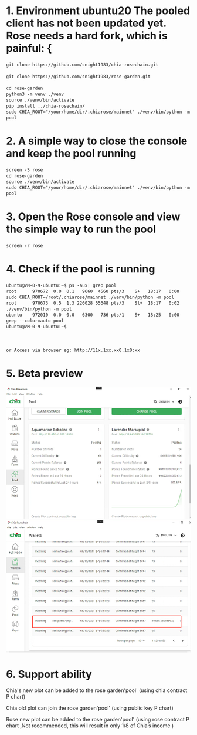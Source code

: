 # 1. Environment ubuntu20 The pooled client has not been updated yet. Rose needs a hard fork, which is painful: { 

```
git clone https://github.com/snight1983/chia-rosechain.git

git clone https://github.com/snight1983/rose-garden.git

cd rose-garden
python3 -m venv ./venv
source ./venv/bin/activate
pip install ../chia-rosechain/ 
sudo CHIA_ROOT="/your/home/dir/.chiarose/mainnet" ./venv/bin/python -m pool
```
# 2. A simple way to close the console and keep the pool running 


```
screen -S rose
cd rose-garden
source ./venv/bin/activate
sudo CHIA_ROOT="/your/home/dir/.chiarose/mainnet" ./venv/bin/python -m pool
```
# 3. Open the Rose console and view the simple way to run the pool 
```
screen -r rose
```
# 4. Check if the pool is running 
```
ubuntu@VM-0-9-ubuntu:~$ ps -aux| grep pool
root      970672  0.0  0.1   9660  4560 pts/3    S+   18:17   0:00 sudo CHIA_ROOT=/root/.chiarose/mainnet ./venv/bin/python -m pool
root      970673  0.5  1.3 226028 55648 pts/3    Sl+  18:17   0:02 ./venv/bin/python -m pool
ubuntu    972010  0.0  0.0   6300   736 pts/1    S+   18:25   0:00 grep --color=auto pool
ubuntu@VM-0-9-ubuntu:~$ 



or Access via browser eg: http://11x.1xx.xx0.1x0:xx
```
# 5. Beta preview 

![image](https://github.com/snight1983/rose-garden/blob/master/images/pool1.png)
![image](https://github.com/snight1983/rose-garden/blob/master/images/pool2.png)


# 6. Support ability  

Chia's new plot can be added to the rose garden'pool' (using chia contract P chart)

Chia old plot can join the rose garden'pool' (using public key P chart)

Rose new plot can be added to the rose garden'pool' (using rose contract P chart ,Not recommended, this will result in only 1/8 of Chia’s income ) 
